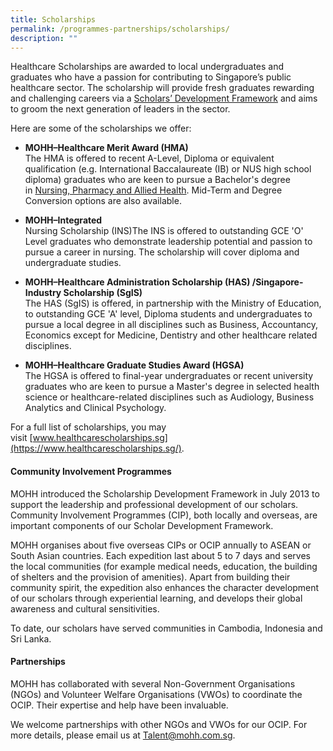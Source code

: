 ```yaml
---
title: Scholarships
permalink: /programmes-partnerships/scholarships/
description: ""
---
```

Healthcare Scholarships are awarded to local undergraduates and graduates who have a passion for contributing to Singapore’s public healthcare sector. The scholarship will provide fresh graduates rewarding and challenging careers via a [Scholars’ Development Framework](https://www.healthcarescholarships.sg/your-journey/scholars-development-framework) and aims to groom the next generation of leaders in the sector.

Here are some of the scholarships we offer:

*   **MOHH–Healthcare Merit Award (HMA)**  
    The HMA is offered to recent A-Level, Diploma or equivalent qualification (e.g. International Baccalaureate (IB) or NUS high school diploma) graduates who are keen to pursue a Bachelor's degree in [Nursing, Pharmacy and Allied Health](https://www.healthcarescholarships.sg/healthcare-disciplines). Mid-Term and Degree Conversion options are also available.   
    
*   **MOHH–Integrated**<br/>Nursing Scholarship (INS)​​​​The INS is offered to outstanding GCE 'O' Level graduates who demonstrate leadership potential and passion to pursue a career in nursing. The scholarship will cover diploma and undergraduate studies.  
    
*   **MOHH–Healthcare Administration Scholarship (HAS) /Singapore-Industry Scholarship (SgIS)** <br/>The HAS (SgIS) is offered, in partnership with the Ministry of Education, to outstanding GCE 'A' level, Diploma students and undergraduates to pursue a local degree in all disciplines such as Business, Accountancy, Economics except for Medicine, Dentistry and other healthcare related disciplines.  
    
*   **MOHH–Healthcare Graduate Studies Award (HGSA)** <br/>The HGSA is offered to final-year undergraduates or recent university graduates who are keen to pursue a Master's degree in selected health science or healthcare-related disciplines such as Audiology, Business Analytics and Clinical Psychology.

For a full list of scholarships, you may visit [www.healthcarescholarships.sg](https://www.healthcarescholarships.sg/).

#### Community Involvement Programmes

MOHH introduced the Scholarship Development Framework in July 2013 to support the leadership and professional development of our scholars. Community Involvement Programmes (CIP), both locally and overseas, are important components of our Scholar Development Framework.

MOHH organises about five overseas CIPs or OCIP annually to ASEAN or South Asian countries. Each expedition last about 5 to 7 days and serves the local communities (for example medical needs, education, the building of shelters and the provision of amenities). Apart from building their community spirit, the expedition also enhances the character development of our scholars through experiential learning, and develops their global awareness and cultural sensitivities.
  
To date, our scholars have served communities in Cambodia, Indonesia and Sri Lanka.

#### Partnerships

MOHH has collaborated with several Non-Government Organisations (NGOs) and Volunteer Welfare Organisations (VWOs) to coordinate the OCIP. Their expertise and help have been invaluable.

We welcome partnerships with other NGOs and VWOs for our OCIP. For more details, please email us at [Talent@mohh.com.sg](mailto:Talent@mohh.com.sg).